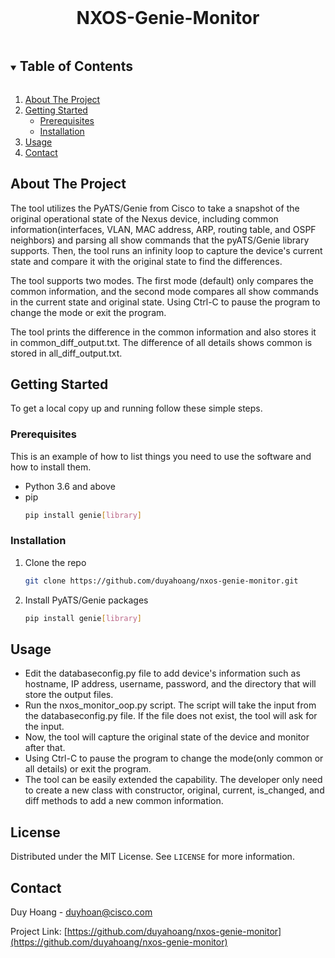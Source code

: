
<!-- PROJECT LOGO -->
<br />
<p align="center">

  <h1 align="center">NXOS-Genie-Monitor</h1>

<!-- TABLE OF CONTENTS -->
<details open="open">
  <summary><h2 style="display: inline-block">Table of Contents</h2></summary>
  <ol>
    <li>
      <a href="#about-the-project">About The Project</a>
    </li>
    <li>
      <a href="#getting-started">Getting Started</a>
      <ul>
        <li><a href="#prerequisites">Prerequisites</a></li>
        <li><a href="#installation">Installation</a></li>
      </ul>
    </li>
    <li><a href="#usage">Usage</a></li>
    <li><a href="#contact">Contact</a></li>
  </ol>
</details>



<!-- ABOUT THE PROJECT -->
## About The Project

The tool utilizes the PyATS/Genie from Cisco to take a snapshot of the original operational state of the Nexus device, including common information(interfaces, VLAN, MAC address, ARP, routing table, and OSPF neighbors) and parsing all show commands that the pyATS/Genie library supports. 
Then, the tool runs an infinity loop to capture the device's current state and compare it with the original state to find the differences.

The tool supports two modes. The first mode (default) only compares the common information, and the second mode compares all show commands in the current state and original state.
Using Ctrl-C to pause the program to change the mode or exit the program.

The tool prints the difference in the common information and also stores it in common_diff_output.txt. The difference of all details shows common is stored in all_diff_output.txt.



<!-- GETTING STARTED -->
## Getting Started

To get a local copy up and running follow these simple steps.

### Prerequisites

This is an example of how to list things you need to use the software and how to install them.
* Python 3.6 and above
* pip
  ```sh
  pip install genie[library]
  ```

### Installation

1. Clone the repo
   ```sh
   git clone https://github.com/duyahoang/nxos-genie-monitor.git
   ```
2. Install PyATS/Genie packages
   ```sh
   pip install genie[library]
   ```



<!-- USAGE EXAMPLES -->
## Usage

* Edit the databaseconfig.py file to add device's information such as hostname, IP address, username, password, and the directory that will store the output files.
* Run the nxos_monitor_oop.py script. The script will take the input from the databaseconfig.py file. If the file does not exist, the tool will ask for the input.
* Now, the tool will capture the original state of the device and monitor after that.
* Using Ctrl-C to pause the program to change the mode(only common or all details) or exit the program.
* The tool can be easily extended the capability. The developer only need to create a new class with constructor, original, current, is_changed, and diff methods to add a new common information.





<!-- LICENSE -->
## License

Distributed under the MIT License. See `LICENSE` for more information.



<!-- CONTACT -->
## Contact

Duy Hoang - duyhoan@cisco.com

Project Link: [https://github.com/duyahoang/nxos-genie-monitor](https://github.com/duyahoang/nxos-genie-monitor)

